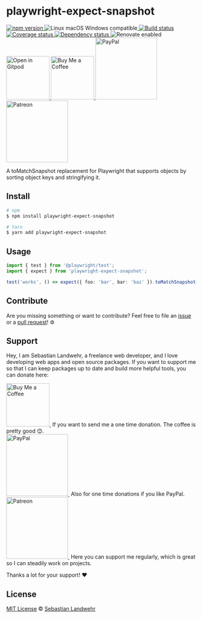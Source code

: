 <!-- TITLE/ -->
# playwright-expect-snapshot
<!-- /TITLE -->

<!-- BADGES/ -->
<p>
  <a href="https://npmjs.org/package/playwright-expect-snapshot">
    <img
      src="https://img.shields.io/npm/v/playwright-expect-snapshot.svg"
      alt="npm version"
    >
  </a><img src="https://img.shields.io/badge/os-linux%20%7C%C2%A0macos%20%7C%C2%A0windows-blue" alt="Linux macOS Windows compatible"><a href="https://github.com/dword-design/playwright-expect-snapshot/actions">
    <img
      src="https://github.com/dword-design/playwright-expect-snapshot/workflows/build/badge.svg"
      alt="Build status"
    >
  </a><a href="https://codecov.io/gh/dword-design/playwright-expect-snapshot">
    <img
      src="https://codecov.io/gh/dword-design/playwright-expect-snapshot/branch/master/graph/badge.svg"
      alt="Coverage status"
    >
  </a><a href="https://david-dm.org/dword-design/playwright-expect-snapshot">
    <img src="https://img.shields.io/david/dword-design/playwright-expect-snapshot" alt="Dependency status">
  </a><img src="https://img.shields.io/badge/renovate-enabled-brightgreen" alt="Renovate enabled"><br/><a href="https://gitpod.io/#https://github.com/dword-design/playwright-expect-snapshot">
    <img
      src="https://gitpod.io/button/open-in-gitpod.svg"
      alt="Open in Gitpod"
      width="114"
    >
  </a><a href="https://www.buymeacoffee.com/dword">
    <img
      src="https://www.buymeacoffee.com/assets/img/guidelines/download-assets-sm-2.svg"
      alt="Buy Me a Coffee"
      width="114"
    >
  </a><a href="https://paypal.me/SebastianLandwehr">
    <img
      src="https://sebastianlandwehr.com/images/paypal.svg"
      alt="PayPal"
      width="163"
    >
  </a><a href="https://www.patreon.com/dworddesign">
    <img
      src="https://sebastianlandwehr.com/images/patreon.svg"
      alt="Patreon"
      width="163"
    >
  </a>
</p>
<!-- /BADGES -->

<!-- DESCRIPTION/ -->
A toMatchSnapshot replacement for Playwright that supports objects by sorting object keys and stringifying it.
<!-- /DESCRIPTION -->

<!-- INSTALL/ -->
## Install

```bash
# npm
$ npm install playwright-expect-snapshot

# Yarn
$ yarn add playwright-expect-snapshot
```
<!-- /INSTALL -->

## Usage

```ts
import { test } from '@playwright/test';
import { expect } from 'playwright-expect-snapshot';

test('works', () => expect({ foo: 'bar', bar: 'baz' }).toMatchSnapshot());
```

<!-- LICENSE/ -->
## Contribute

Are you missing something or want to contribute? Feel free to file an [issue](https://github.com/dword-design/playwright-expect-snapshot/issues) or a [pull request](https://github.com/dword-design/playwright-expect-snapshot/pulls)! ⚙️

## Support

Hey, I am Sebastian Landwehr, a freelance web developer, and I love developing web apps and open source packages. If you want to support me so that I can keep packages up to date and build more helpful tools, you can donate here:

<p>
  <a href="https://www.buymeacoffee.com/dword">
    <img
      src="https://www.buymeacoffee.com/assets/img/guidelines/download-assets-sm-2.svg"
      alt="Buy Me a Coffee"
      width="114"
    >
  </a>&nbsp;If you want to send me a one time donation. The coffee is pretty good 😊.<br/>
  <a href="https://paypal.me/SebastianLandwehr">
    <img
      src="https://sebastianlandwehr.com/images/paypal.svg"
      alt="PayPal"
      width="163"
    >
  </a>&nbsp;Also for one time donations if you like PayPal.<br/>
  <a href="https://www.patreon.com/dworddesign">
    <img
      src="https://sebastianlandwehr.com/images/patreon.svg"
      alt="Patreon"
      width="163"
    >
  </a>&nbsp;Here you can support me regularly, which is great so I can steadily work on projects.
</p>

Thanks a lot for your support! ❤️

## License

[MIT License](https://opensource.org/license/mit/) © [Sebastian Landwehr](https://sebastianlandwehr.com)
<!-- /LICENSE -->
